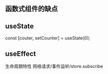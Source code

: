 ## 函数式组件的缺点

## useState

const [couter, setCounter] = useState(0);

## useEffect

生命周期特性
网络请求/事件监听/store.subscribe
